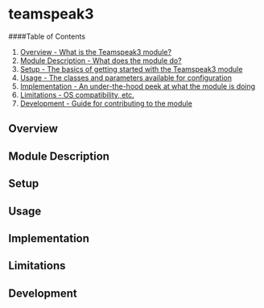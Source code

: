 teamspeak3
============

####Table of Contents

1. [Overview - What is the Teamspeak3 module?](#overview)
2. [Module Description - What does the module do?](#module-description)
3. [Setup - The basics of getting started with the Teamspeak3 module](#setup)
4. [Usage - The classes and parameters available for configuration](#usage)
5. [Implementation - An under-the-hood peek at what the module is doing](#implementation)
6. [Limitations - OS compatibility, etc.](#limitations)
7. [Development - Guide for contributing to the module](#development)

Overview
----------

Module Description
--------------------

Setup
-------

Usage
-------

Implementation
----------------

Limitations
-------------

Development
-------------

